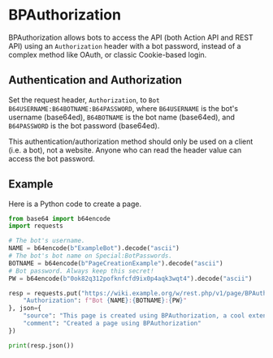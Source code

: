 # BPAuthorization
BPAuthorization allows bots to access the API (both Action API and REST API) using an `Authorization` header with a bot password, instead of a complex method like OAuth, or classic Cookie-based login.

## Authentication and Authorization
Set the request header, `Authorization`, to `Bot B64USERNAME:B64BOTNAME:B64PASSWORD`, where `B64USERNAME` is the bot's username (base64ed), `B64BOTNAME` is the bot name (base64ed), and `B64PASSWORD` is the bot password (base64ed).

This authentication/authorization method should only be used on a client (i.e. a bot), not a website. Anyone who can read the header value can access the bot password.

## Example
Here is a Python code to create a page.

```py
from base64 import b64encode
import requests

# The bot's username.
NAME = b64encode(b"ExampleBot").decode("ascii")
# The bot's bot name on Special:BotPasswords.
BOTNAME = b64encode(b"PageCreationExample").decode("ascii")
# Bot password. Always keep this secret!
PW = b64encode(b"0ok82q312pofknfcfd9ix0p4aqk3wqt4").decode("ascii")

resp = requests.put("https://wiki.example.org/w/rest.php/v1/page/BPAuthorization", headers={
    "Authorization": f"Bot {NAME}:{BOTNAME}:{PW}"
}, json={
    "source": "This page is created using BPAuthorization, a cool extension for authentication.",
    "comment": "Created a page using BPAuthorization"
})

print(resp.json())
```
